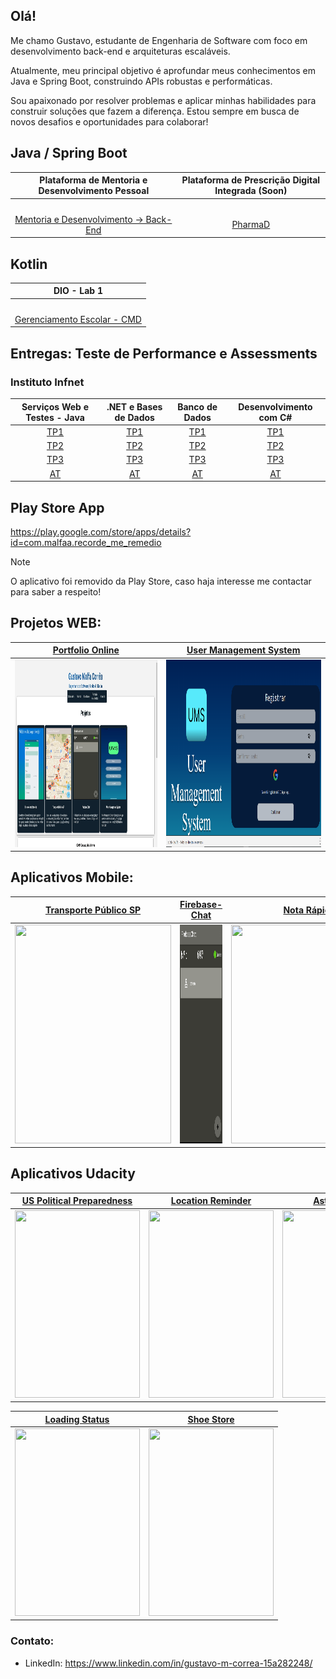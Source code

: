 ## Olá!

Me chamo Gustavo, estudante de Engenharia de Software com foco em desenvolvimento back-end e arquiteturas escaláveis.

Atualmente, meu principal objetivo é aprofundar meus conhecimentos em Java e Spring Boot, construindo APIs robustas e performáticas.

Sou apaixonado por resolver problemas e aplicar minhas habilidades para construir soluções que fazem a diferença. Estou sempre em busca de novos desafios e oportunidades para colaborar!
## Java / Spring Boot
| Plataforma de Mentoria e Desenvolvimento Pessoal | Plataforma de Prescrição Digital Integrada (Soon)
| :---: | :---: |
|<img > | <img >|
|[Mentoria e Desenvolvimento -> Back-End](https://github.com/Malfaa/PMDP) | [PharmaD]()|

## Kotlin
| DIO - Lab 1 | 
| :---: | 
|<img > |
|[Gerenciamento Escolar - CMD](https://github.com/Malfaa/aprenda-kotlin-com-exemplos-lab) |

## Entregas: Teste de Performance e Assessments
### __Instituto Infnet__	
| Serviços Web e Testes - Java | .NET e Bases de Dados | Banco de Dados | Desenvolvimento com C# | 
| :---: | :---: | :---: | :---: |
| [TP1](https://github.com/Malfaa/25E2_3-TP1)  | [TP1](https://github.com/Malfaa/25E2_4-TP1) | [TP1](https://github.com/Malfaa/25E3_2-TP1)  | [TP1](https://github.com/Malfaa/25E1_2-TP1) |
| [TP2](https://github.com/Malfaa/25E2_3-TP2)  | [TP2](https://github.com/Malfaa/25E2_4-TP2)  | [TP2](https://github.com/Malfaa/25E3_2-TP2)  | [TP2](https://github.com/Malfaa/25E1_2-TP2) |
| [TP3](https://github.com/Malfaa/25E2_3-TP3)  | [TP3](https://github.com/Malfaa/25E2_4-TP3)  | [TP3](https://github.com/Malfaa/25E3_2-TP3)  | [TP3](https://github.com/Malfaa/25E1_2-TP3) |
| [AT](https://github.com/Malfaa/25E2_3-AT)  | [AT](https://github.com/Malfaa/25E2_4_AT-SistemaTurismo)  | [AT](https://github.com/Malfaa/25E3_2-AT)  | [AT](https://github.com/Malfaa/25E1_2-AT)

## Play Store App

https://play.google.com/store/apps/details?id=com.malfaa.recorde_me_remedio

> [!NOTE]  
> O aplicativo foi removido da Play Store, caso haja interesse me contactar para saber a respeito!


## Projetos WEB: 

|[Portfolio Online](https://github.com/Malfaa/AT.Gustavo_Malfa_Correa-DR1)|[User Management System](https://github.com/Malfaa/ums_js)|
|:---:|:---:|
|<img src = "https://github.com/Malfaa/AT.Gustavo_Malfa_Correa-DR1/blob/main/portfolio_online.jpg" width=550px height=300px>|<img src = "https://github.com/Malfaa/ums_js/blob/main/registrar_imagem.PNG" width=550px height=300px>|

## Aplicativos Mobile:

|[Transporte Público SP](https://github.com/Malfaa/TransportePublicoSP)|[Firebase-Chat](https://github.com/Malfaa/Firebase-Chat)|[Nota Rápida](https://github.com/Malfaa/Nota_Rapida)|
|:---:|:---:|:---:|
|<img src="https://github.com/Malfaa/TransportePublicoSP/blob/main/screenshots/sptransrecord.gif" width=250px height=350px>|<img src="https://github.com/Malfaa/Firebase-Chat/blob/main/gitImages/contatos.png" width=250px height=350px>|<img src="https://github.com/Malfaa/Nota_Rapida/blob/main/gitImages/main_adc.png" width=250px height=350px>|

## Aplicativos Udacity
|[US Political Preparedness](https://github.com/Malfaa/PoliticalPreparedness)|[Location Reminder](https://github.com/Malfaa/KotlinNanoDegree_LocationReminder)|[Asteroid Radar](https://github.com/Malfaa/KotlinNanoDegree_AsteroidRadar)|
|:---:|:---:|:---:|
|<img src="https://github.com/Malfaa/PoliticalPreparedness/blob/main/poliprep.gif" width=200px height=300px>|<img src="https://github.com/Malfaa/KotlinNanoDegree_LocationReminder/blob/main/location_reminder.gif" width=200px height=300px>|<img src="https://github.com/Malfaa/KotlinNanoDegree_AsteroidRadar/blob/main/asteroid.gif" width=200px height=300px>



|[Loading Status](https://github.com/Malfaa/KotlinNanoDegree_LoadingStatus)|[Shoe Store](https://github.com/Malfaa/KotlinNanoDegree_ShoeStore)|
|:---:|:---:|
|<img src="https://github.com/Malfaa/KotlinNanoDegree_LoadingStatus/blob/main/loadapp.gif" width=200px height=300px>|<img src="https://github.com/Malfaa/KotlinNanoDegree_ShoeStore/blob/main/shoe_store.gif" width=200px height=300px>|

### Contato:
- LinkedIn: https://www.linkedin.com/in/gustavo-m-correa-15a282248/
<!---
Malfaa/Malfaa is a ✨ special ✨ repository because its `README.md` (this file) appears on your GitHub profile.
You can click the Preview link to take a look at your changes.
--->
